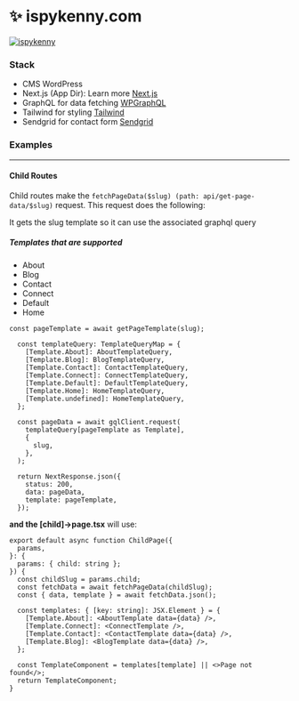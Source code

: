 # ✨ ispykenny.com

[![ispykenny](https://api.ispykenny.com/wp-content/uploads/2024/07/Screenshot-2024-07-12-at-2.30.45 PM-e1720822021384.png "ispykenny")](http://ispykenny.com 'ispykenny')

### Stack

- CMS WordPress
- Next.js (App Dir): Learn more [Next.js](https://next.js)
- GraphQL for data fetching [WPGraphQL](https://www.wpgraphql.com)
- Tailwind for styling [Tailwind](https://tailwindcss.com/)
- Sendgrid for contact form [Sendgrid](https://sendgrid.com/en-us)

### Examples

---

#### Child Routes

Child routes make the `fetchPageData($slug) (path: api/get-page-data/$slug)` request. This request does the following:

It gets the slug template so it can use the associated graphql query

##### Templates that are supported

- About
- Blog
- Contact
- Connect
- Default
- Home

```
const pageTemplate = await getPageTemplate(slug);

  const templateQuery: TemplateQueryMap = {
    [Template.About]: AboutTemplateQuery,
    [Template.Blog]: BlogTemplateQuery,
    [Template.Contact]: ContactTemplateQuery,
    [Template.Connect]: ConnectTemplateQuery,
    [Template.Default]: DefaultTemplateQuery,
    [Template.Home]: HomeTemplateQuery,
    [Template.undefined]: HomeTemplateQuery,
  };

  const pageData = await gqlClient.request(
    templateQuery[pageTemplate as Template],
    {
      slug,
    },
  );

  return NextResponse.json({
    status: 200,
    data: pageData,
    template: pageTemplate,
  });
```

**and the [child]->page.tsx**
will use:

```
export default async function ChildPage({
  params,
}: {
  params: { child: string };
}) {
  const childSlug = params.child;
  const fetchData = await fetchPageData(childSlug);
  const { data, template } = await fetchData.json();

  const templates: { [key: string]: JSX.Element } = {
    [Template.About]: <AboutTemplate data={data} />,
    [Template.Connect]: <ConnectTemplate />,
    [Template.Contact]: <ContactTemplate data={data} />,
    [Template.Blog]: <BlogTemplate data={data} />,
  };

  const TemplateComponent = templates[template] || <>Page not found</>;
  return TemplateComponent;
}
```
